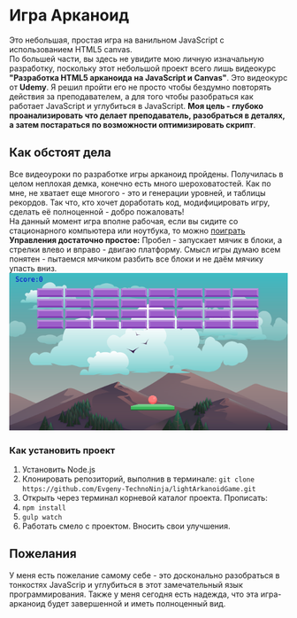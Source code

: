 # Игра Арканоид

Это небольшая, простая игра на ванильном JavaScript с использованием HTML5 canvas.  
По большей части, вы здесь не увидите мою личную изначальную разработку, поскольку этот небольшой проект всего лишь видеокурс **"Разработка HTML5 арканоида на JavaScript и Canvas"**. Это видеокурс от **Udemy**. Я решил пройти его не просто чтобы бездумно повторять действия за преподавателем, а для того чтобы разобраться как работает JavaScript и углубиться в JavaScript. **Моя цель - глубоко проанализировать что делает преподаватель, разобраться в деталях, а затем постараться по возможности оптимизировать скрипт**.  

## Как обстоят дела

Все видеоуроки по разработке игры арканоид пройдены. Получилась в целом неплохая демка, конечно есть много шероховатостей. Как по мне, не хватает еще многого - это и генерации уровней, и таблицы рекордов. Так что, кто хочет доработать код, модифицировать игру, сделать её полноценной - добро пожаловать!  
На данный момент игра вполне рабочая, если вы сидите со стационарного компьютера или ноутбука, то можно [поиграть](http://arkanoid.technoninja-xp.h1n.ru/)  
**Управления достаточно простое:** Пробел - запускает мячик в блоки, а стрелки влево и вправо - двигаю платформу. Смысл игры думаю всем понятен - пытаемся мячиком разбить все блоки и не даём мячику упасть вниз.
![Скриншот игры](screenshot/screenshot.png)

### Как установить проект

1. Установить Node.js
2. Клонировать репозиторий, выполнив в терминале: `git clone https://github.com/Evgeny-TechnoNinja/lightArkanoidGame.git`
3. Открыть через терминал корневой каталог проекта. Прописать:
4. `npm install`
5. `gulp watch`
6. Работать смело с проектом. Вносить свои улучшения.

## Пожелания

У меня есть пожелание самому себе - это досконально разобраться в тонкостях JavaScrip и углубиться в этот замечательный язык программирования. Также у меня сегодня есть надежда, что эта игра-арканоид будет завершенной и иметь полноценный вид.
